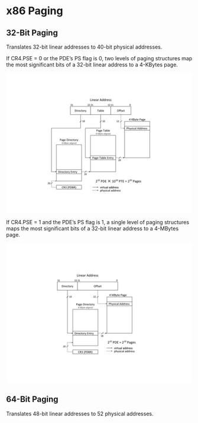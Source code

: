 # x86 Paging

## 32-Bit Paging

Translates 32-bit linear addresses to 40-bit physical addresses.

If CR4.PSE = 0 or the PDE’s PS flag is 0, two levels of paging structures map the most significant bits of a 32-bit linear address to a 4-KBytes page.

![Linear-Address Translation to a 4-KByte Page using 32-Bit Paging](x86_32_linear_addr_4K.svg)

If CR4.PSE = 1 and the PDE’s PS flag is 1, a single level of paging structures maps the most significant bits of a 32-bit linear address to a 4-MBytes page.

![Linear-Address Translation to a 4-MByte Page using 32-Bit Paging](x86_32_linear_addr_4M.svg)

## 64-Bit Paging

Translates 48-bit linear addresses to 52 physical addresses.
